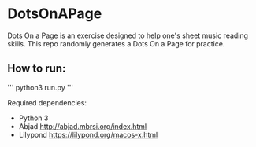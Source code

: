 # DotsOnAPage
Dots On a Page is an exercise designed to help one's sheet music reading skills. This repo randomly generates a Dots On a Page for practice.  

## How to run:
'''
python3 run.py
'''

Required dependencies:
* Python 3
* Abjad http://abjad.mbrsi.org/index.html
* Lilypond https://lilypond.org/macos-x.html
